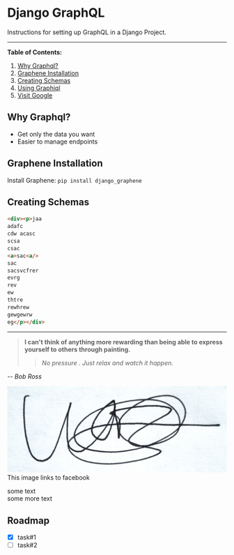 # Django GraphQL

Instructions for setting up GraphQL in a Django Project.

---

**Table of Contents:**

1. [Why Graphql?](#why-graphql)
1. [Graphene Installation](#graphene-installation)
1. [Creating Schemas](#creating-schemas)
1. [Using Graphiql]()
1. [Visit Google](https://www.google.com)

## Why Graphql?
- Get only the data you want 
- Easier to manage endpoints

## Graphene Installation

Install Graphene: `pip install django_graphene`

## Creating Schemas

```html
<div><p>jaa
adafc
cdw acasc
scsa
csac
<a>sac<a/>
sac
sacsvcfrer
evrg
rev
ew
thtre
rewhrew
gewgewrw
eg</p></div>
```

---

> **I can't think of anything more rewarding than being able to express yourself to others through painting.**
>
>> *No pressure . Just relax and watch it happen.*

-- *Bob Ross*

[![Picture](./IMG_20220207_143440copy.jpg)](https://facebook.com)
This image links to facebook

some text <br> some more text

## Roadmap

- [x] task#1
- [ ] task#2